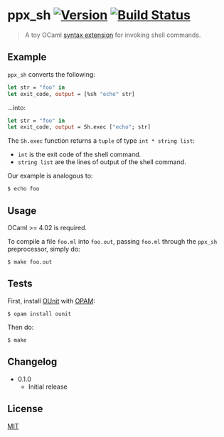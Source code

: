 # ppx_sh [![Version](https://img.shields.io/badge/version-v0.1.0-orange.svg?style=flat)](https://github.com/yuanqing/ppx_sh/releases) [![Build Status](https://img.shields.io/travis/yuanqing/ppx_sh.svg?branch=master&style=flat)](https://travis-ci.org/yuanqing/ppx_sh)

> A toy OCaml [syntax extension](http://caml.inria.fr/cgi-bin/viewvc.cgi/ocaml/trunk/experimental/frisch/extension_points.txt?view=log) for invoking shell commands.

## Example

`ppx_sh` converts the following:

```ocaml
let str = "foo" in
let exit_code, output = [%sh "echo" str]
```

&hellip;into:

```ocaml
let str = "foo" in
let exit_code, output = Sh.exec ["echo"; str]
```

The `Sh.exec` function returns a `tuple` of type `int * string list`:
- `int` is the exit code of the shell command.
- `string list` are the lines of output of the shell command.

Our example is analogous to:

```
$ echo foo
```

## Usage

OCaml >= 4.02 is required.

To compile a file `foo.ml` into `foo.out`, passing `foo.ml` through the `ppx_sh` preprocessor, simply do:

```
$ make foo.out
```

## Tests

First, install [OUnit](http://opam.ocaml.org/packages/ounit/ounit.2.0.0/) with [OPAM](https://opam.ocaml.org):

```
$ opam install ounit
```

Then do:

```
$ make
```

## Changelog

- 0.1.0
  - Initial release

## License

[MIT](https://github.com/yuanqing/ppx_sh/blob/master/LICENSE)
